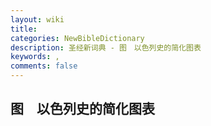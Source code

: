 ```yaml
---
layout: wiki
title: 
categories: NewBibleDictionary
description: 圣经新词典 - 图　以色列史的简化图表
keywords: , 
comments: false
---
```


## 图　以色列史的简化图表










